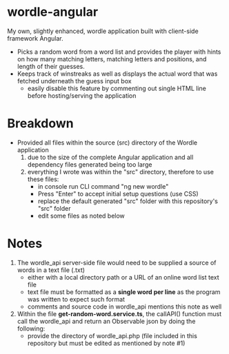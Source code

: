 # wordle-angular
My own, slightly enhanced, wordle application built with client-side framework Angular.
- Picks a random word from a word list and provides the player with hints on how many matching letters, matching letters and positions, and length of their guesses.
- Keeps track of winstreaks as well as displays the actual word that was fetched underneath the guess input box
    - easily disable this feature by commenting out single HTML line before hosting/serving the application

# Breakdown
- Provided all files within the source (src) directory of the Wordle application
    1. due to the size of the complete Angular application and all dependency files generated being too large
    2. everything I wrote was within the "src" directory, therefore to use these files:
        - in console run CLI command "ng new wordle"
        - Press "Enter" to accept initial setup questions (use CSS)
        - replace the default generated "src" folder with this repository's "src" folder
        - edit some files as noted below

# Notes
1. The wordle_api server-side file would need to be supplied a source of words in a text file (.txt)
    - either with a local directory path or a URL of an online word list text file
    - text file must be formatted as a **single word per line** as the program was written to expect such format
    - comments and source code in wordle_api mentions this note as well
2. Within the file **get-random-word.service.ts**, the callAPI() function must call the wordle_api and return an Observable json by doing the following:
    - provide the directory of wordle_api.php (file included in this repository but must be edited as mentioned by note #1)
